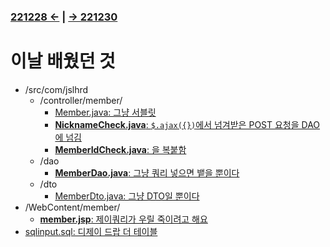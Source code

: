 ﻿### [221228 ←](/221205-_JSP/22-12/221228/) | [→ 221230](/221205-_JSP/22-12/221230/)

# 이날 배웠던 것

- /src/com/jslhrd
    - /controller/member/
        - [Member.java: 그냥 서블릿](/221205-_JSP/22-12/221229/jslhrdServlet/Member.java)
        - [**NicknameCheck.java**: `$.ajax({})`에서 넘겨받은 POST 요청을 DAO에 넘김](/221205-_JSP/22-12/221229/jslhrdServlet/NicknameCheck.java)
        - [**MemberIdCheck.java**: 을 복붙함](/221205-_JSP/22-12/221229/jslhrdServlet/MemberIdCheck.java)
    - /dao
        - [**MemberDao.java**: 그냥 쿼리 넣으면 뱉을 뿐이다](/221205-_JSP/22-12/221229/jslhrdServlet/MemberDao.java)
    - /dto
        - [MemberDto.java: 그냥 DTO일 뿐이다](/221205-_JSP/22-12/221229/jslhrdServlet/member.jsp)
- /WebContent/member/
    - [**member.jsp**: 제이쿼리가 우릴 죽이려고 해요](/221205-_JSP/22-12/221229/jslhrdServlet/member.jsp)
- [sqlinput.sql: 디제이 드랍 더 테이블](/221205-_JSP/22-12/221229/sqlinput.sql)